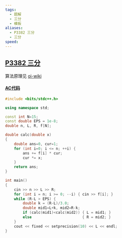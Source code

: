 ```yaml
---
tags:
  - 题解
  - 三分
  - 模板
aliases:
  - P3382 三分
  - 三分
speed:
---
```

## [P3382 三分](https://www.luogu.com.cn/problem/P3382)

算法原理见 [oi-wiki](https://oi-wiki.org/basic/binary/#%E4%B8%89%E5%88%86%E6%B3%95)

#### [AC代码](https://www.luogu.com.cn/record/179122927)

```cpp
#include <bits/stdc++.h>

using namespace std;

const int N=15;
const double EPS = 1e-8;
double n, L, R, f[N];

double calc(double x)
{
    double ans=0, cur=1;
    for (int i=0; i <= n; ++i) {
        ans += f[i] * cur;
        cur *= x;
    }
    return ans;
}

int main()
{
    cin >> n >> L >> R;
    for (int i = n; i >= 0; --i) { cin >> f[i]; }
    while (R-L > EPS) {
        double k = (R-L)/3.0;
        double mid1=L+k, mid2=R-k;
        if (calc(mid1)<calc(mid2)) { L = mid1; }
        else                       { R = mid2; }
    }
    cout << fixed << setprecision(10) << L << endl;
}
```
